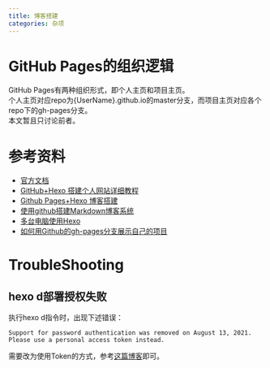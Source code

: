 ```yaml
---
title: 博客搭建
categories: 杂项
---
```

# GitHub Pages的组织逻辑
GitHub Pages有两种组织形式，即个人主页和项目主页。  
个人主页对应repo为{UserName}.github.io的master分支，而项目主页对应各个repo下的gh-pages分支。  
本文暂且只讨论前者。

# 参考资料
- [官方文档](https://hexo.io/zh-cn/docs/)
- [GitHub+Hexo 搭建个人网站详细教程](https://zhuanlan.zhihu.com/p/26625249)
- [Github Pages+Hexo 博客搭建](https://imzlp.com/posts/58952/)
- [使用github搭建Markdown博客系统](https://blog.csdn.net/zyxhangiian123456789/article/details/101797464)
- [多台电脑使用Hexo](https://www.jianshu.com/p/4bcf2848b3fc)
- [如何用Github的gh-pages分支展示自己的项目](https://www.cnblogs.com/MuYunyun/p/6082359.html)

# TroubleShooting
## hexo d部署授权失败
执行hexo d指令时，出现下述错误：
```
Support for password authentication was removed on August 13, 2021. Please use a personal access token instead.
```
需要改为使用Token的方式，参考[这篇博客](https://blog.csdn.net/weixin_41010198/article/details/119698015)即可。
